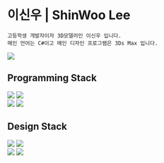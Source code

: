 <h1>이신우 | ShinWoo Lee</h2>

~~~
고등학생 개발자이자 3D모델러인 이신우 입니다.
메인 언어는 C#이고 메인 디자인 프로그램은 3Ds Max 입니다.
~~~
<p align="left">
  <a href="https://blog.naver.com/satellite_07"><img src="https://img.shields.io/badge/-Blog-03C75A?style=flat-sqare&logoColor=white"/></a>
  <br>
</p>

<h2 align="left">Programming Stack</h2>
<p align="left">
  <img src="https://img.shields.io/badge/Csharp-239120.svg?style=for-the-badge&logo=Csharp&logoColor=while">
  <img src="https://img.shields.io/badge/Unity-222324?style=for-the-badge&logo=unity&logoColor=white "/>
  <br>
  <img src="https://img.shields.io/badge/JavaScript-F7DF1E?style=for-the-badge&logo=javascript&logoColor=white "/>
  <img src="https://img.shields.io/badge/Python-3776AB?style=for-the-badge&logo=python&logoColor=white"/>
  <br>
</p>
<h2 align="left">Design Stack</h2>
<p align="left">
  <img src="https://img.shields.io/badge/3DsMax-00B2A5?style=for-the-badge&logo=autodesk&logoColor=white "/>
  <img src="https://img.shields.io/badge/Blender-EA7600?style=for-the-badge&logo=Blender&logoColor=white "/>
  <br>
  <img src="https://img.shields.io/badge/Photoshop-31A8FF?style=for-the-badge&logo=adobephotoshop&logoColor=white "/>
  <img src="https://img.shields.io/badge/Figma-F24E1E?style=for-the-badge&logo=figma&logoColor=white "/>
  <br>
</p>

</div>

